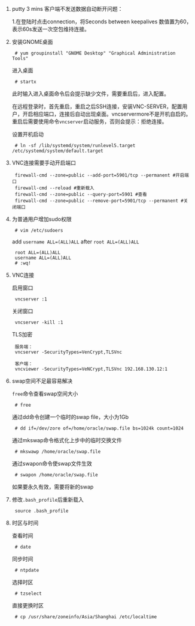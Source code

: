 1. putty 3 mins 客户端不发送数据自动断开问题：
	
	1.在登陆时点击connection，将Seconds between keepalives 数值置为60，表示60s发送一次空包维持连接。

2. 安装GNOME桌面
	
		# yum groupinstall "GNOME Desktop" "Graphical Administration Tools" 

	进入桌面
	
		# startx

	此时输入进入桌面命令后会提示缺少文件，需要重启后，进入配置。

	在远程登录时，首先重启，重启之后SSH连接，安装VNC-SERVER，配置用户，开启相应端口，连接后自动出现桌面。vncservermore不是开机自启的。重启后需要使用命令`vncserver`启动服务，否则会提示：拒绝连接。

	设置开机启动

		# ln -sf /lib/systemd/system/runlevel5.target /etc/systemd/system/default.target

3. VNC连接需要手动开启端口

		firewall-cmd --zone=public --add-port=5901/tcp --permanent #开启端口
		firewall-cmd --reload #重新载入
		firewall-cmd --zone=public --query-port=5901 #查看
		firewall-cmd --zone=public --remove-port=5901/tcp --permanent #关闭端口


4. 为普通用户增加sudo权限

		# vim /etc/sudoers

	add `username ALL=(ALL)ALL` after `root ALL=(ALL)ALL`

		root ALL=(ALL)ALL
		username ALL=(ALL)ALL
		# :wq!

5. VNC连接

	启用窗口
	
		vncserver :1

	关闭窗口

		vncserver -kill :1

	TLS加密

		服务端：
		vncserver -SecurityTypes=VenCrypt,TLSVnc

		客户端：
		vncviewer -SecurityTypes=VeNCrypt,TLSVnc 192.168.130.12:1

6. swap空间不足最容易解决
	
	`free`命令查看swap空间大小
	
		# free

	通过dd命令创建一个临时的swap file，大小为1Gb
	
		# dd if=/dev/zore of=/home/oracle/swap.file bs=1024k count=1024

	通过mkswap命令格式化上步中的临时交换文件

		# mkswawp /home/oracle/swap.file

	通过swapon命令使swap文件生效

		# swapon /home/oracle/swap.file

	如果要永久有效，需要将新的swap

7. 修改`.bash_profile`后重新载入
	
		source .bash_profile

8. 时区与时间
	
	查看时间
		
		# date

	同步时间

		# ntpdate

	选择时区
	
		# tzselect

	直接更换时区

		# cp /usr/share/zoneinfo/Asia/Shanghai /etc/localtime


